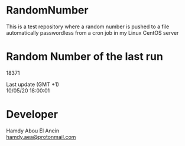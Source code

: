 # RandomNumber    
This is a test repository where a random number is pushed to a file automatically passwordless from a cron job in my Linux CentOS server    
# Random Number of the last run   
18371
      
Last update (GMT +1)    
10/05/20 18:00:01
# Developer    
Hamdy Abou El Anein   
hamdy.aea@protonmail.com
